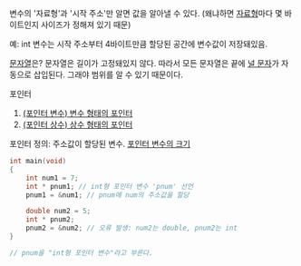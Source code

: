 변수의 '자료형'과 '시작 주소'만 알면 값을 알아낼 수 있다.
(왜냐하면 [자료형](./자료형.md)마다 몇 바이트인지 사이즈가 정해져 있기 때문)

예: int 변수는 시작 주소부터 4바이트만큼 할당된 공간에 변수값이 저장돼있음.

[문자열](./문자열.md)은?
문자열은 길이가 고정돼있지 않다. 따라서 모든 문자열은 끝에 [널 문자](./널%20문자.md)가 자동으로 삽입된다.
그래야 범위를 알 수 있기 때문이다.


포인터
1. [(포인터 변수) 변수 형태의 포인터](./(포인터%20변수)%20변수%20형태의%20포인터.md)
2. [(포인터 상수) 상수 형태의 포인터]((포인터%20상수)%20상수%20형태의%20포인터.md)

포인터 정의: 주소값이 할당된 변수.
[포인터 변수의 크기](./포인터%20변수의%20크기.md)

```c
int main(void)
{
	int num1 = 7;
	int * pnum1; // int형 포인터 변수 'pnum' 선언
	pnum1 = &num1; // pnum에 num의 주소값을 할당

	double num2 = 5;
	int * pnum2;
	pnum2 = &num2; // 오류 발생: num2는 double, pnum2는 int
}

// pnum을 "int형 포인터 변수"라고 부른다.
```


